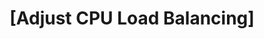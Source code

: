 ---
layout: tactic

title:  "[Adjust CPU Load Balancing]"
tags: management performance 
t-sort: "Awesome Tactic"
t-type: "Architectural Tactic"
categories: resource-allocation
t-description: "Employ CPU load balancing strategies that use energy- and capacity-aware scheduling algorithms—such as Energy-Aware Scheduling (EAS) or Capacity-Aware Scheduling (CAS)—rather than relying solely on CPU time fairness. These schedulers account for both task characteristics (e.g., resource intensity, utilization) and system-level energy optimization. Development teams can also implement more granular task-to-core assignment strategies by grouping vCPUs and dynamically distributing tasks based on their computational demands. Monitoring tools are needed to track CPU utilization at a fine-grained level, enabling decisions about where and when to allocate tasks for optimal performance and sustainability"
t-participant: "Scientific software developers"
t-artifact: "Linux CPU scheduler (e.g., CFS, EAS, CAS), task allocation and runtime management systems, kernel monitoring utilities"
t-context: "HPC software running on multi-core or heterogeneous hardware platforms (e.g., clusters with diverse threading or frequency capacities), where default fair-share CPU scheduling doesn't account for energy or utilization optimization"
t-feature: "Task-to-core scheduling, CPU resource distribution, execution load balancing"
t-intent: "To reduce idle time and energy waste by allocating tasks intelligently across vCPUs based on utilization patterns and task profiles"
t-targetQA: "Energy efficiency"
t-relatedQA: 
t-measuredimpact: "Energy and performance efficiency"
t-source: "Stoico, Vincenzo and Voronovs, Dmitrijs and Malavolta, Ivano and Lago, Patricia, How Does Parallelism Impact the Energy Efficiency and Performance of High-Performance Scientific Software? The Case of Haddock (February 13, 2025)."
t-source-doi: "http://dx.doi.org/10.2139/ssrn.5137167"
---